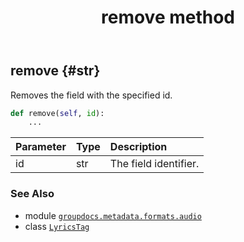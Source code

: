 ﻿---
title: remove method
second_title: GroupDocs.Metadata for Python via .NET API References
description: 
type: docs
url: /python-net/groupdocs.metadata.formats.audio/lyricstag/remove/
is_root: false
weight: 60
---

## remove {#str}

Removes the field with the specified id.



```python
def remove(self, id):
    ...
```


| Parameter | Type | Description |
| :- | :- | :- |
| id | str | The field identifier. |



### See Also
* module [`groupdocs.metadata.formats.audio`](../../)
* class [`LyricsTag`](/metadata/python-net/groupdocs.metadata.formats.audio/lyricstag)

